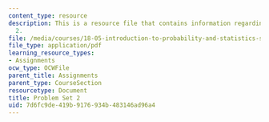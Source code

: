 ```yaml
---
content_type: resource
description: This is a resource file that contains information regarding problem set
  2.
file: /media/courses/18-05-introduction-to-probability-and-statistics-spring-2014/7d6fc9de419b9176934b483146ad96a4_MIT18_05S14_ps2.pdf
file_type: application/pdf
learning_resource_types:
- Assignments
ocw_type: OCWFile
parent_title: Assignments
parent_type: CourseSection
resourcetype: Document
title: Problem Set 2
uid: 7d6fc9de-419b-9176-934b-483146ad96a4
---
```

